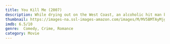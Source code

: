 ```yaml
---
title: You Kill Me (2007)
description: While drying out on the West Coast, an alcoholic hit man befriends a tart-tongued woman who might just come in handy when it's time for him to return to Buffalo and settle some old scores.
thumbnail: https://images-na.ssl-images-amazon.com/images/M/MV5BMTAyMjg3NDE4MDleQTJeQWpwZ15BbWU3MDg2NzE4NDE@._V1_UX182_CR0,0,182,268_AL__QL50.jpg
imdb: 6.5/10
genre:  Comedy, Crime, Romance
category: Movie
---
```

